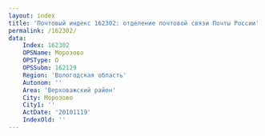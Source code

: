 ```yaml
---
layout: index
title: 'Почтовый индекс 162302: отделение почтовой связи Почты России'
permalink: /162302/
data:
    Index: 162302
    OPSName: Морозово
    OPSType: О
    OPSSubm: 162129
    Region: 'Вологодская область'
    Autonom: ''
    Area: 'Верховажский район'
    City: Морозово
    City1: ''
    ActDate: '20101119'
    IndexOld: ''
---
```

